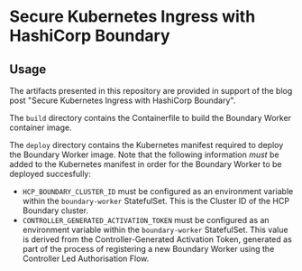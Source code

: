 # Secure Kubernetes Ingress with HashiCorp Boundary

## Usage 
The artifacts presented in this repository are provided in support of the blog post "Secure Kubernetes Ingress with HashiCorp Boundary".

The `build` directory contains the Containerfile to build the Boundary Worker container image.

The `deploy` directory contains the Kubernetes manifest required to deploy the Boundary Worker image. Note that the following information *must* be added to the Kubernetes manifest in order for the Boundary Worker to be deployed succesfully:

* `HCP_BOUNDARY_CLUSTER_ID` must be configured as an environment variable within the `boundary-worker` StatefulSet. This is the Cluster ID of the HCP Boundary cluster.
* `CONTROLLER_GENERATED_ACTIVATION_TOKEN` must be configured as an environment variable within the `boundary-worker` StatefulSet. This value is derived from the Controller-Generated Activation Token, generated as part of the process of registering a new Boundary Worker using the Controller Led Authorisation Flow.



